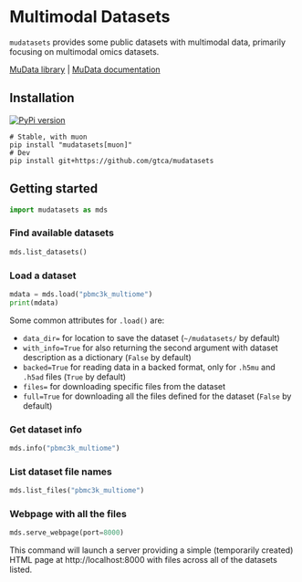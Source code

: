# Multimodal Datasets

`mudatasets` provides some public datasets with multimodal data, primarily focusing on multimodal omics datasets.

[MuData library](https://github.com/PMBio/mudata) | [MuData documentation](https://mudata.readthedocs.io/)

## Installation

[![PyPi version](https://img.shields.io/pypi/v/mudata)](https://pypi.org/project/mudatasets)

```
# Stable, with muon
pip install "mudatasets[muon]"
# Dev
pip install git+https://github.com/gtca/mudatasets
```

## Getting started

```py
import mudatasets as mds
```

### Find available datasets

```py
mds.list_datasets()
```

### Load a dataset

```py
mdata = mds.load("pbmc3k_multiome")
print(mdata)
```

Some common attributes for `.load()` are:

- `data_dir=` for location to save the dataset (`~/mudatasets/` by default)
- `with_info=True` for also returning the second argument with dataset description as a dictionary (`False` by default)
- `backed=True` for reading data in a backed format, only for `.h5mu` and `.h5ad` files (`True` by default)
- `files=` for downloading specific files from the dataset
- `full=True` for downloading all the files defined for the dataset (`False` by default)

### Get dataset info

```py
mds.info("pbmc3k_multiome")
```

### List dataset file names

```py
mds.list_files("pbmc3k_multiome")
```

### Webpage with all the files

```py
mds.serve_webpage(port=8000)
```

This command will launch a server providing a simple (temporarily created) HTML page at http://localhost:8000 with files across all of the datasets listed.
